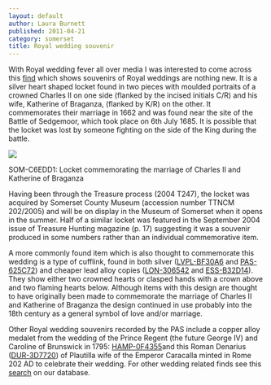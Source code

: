```yaml
---
layout: default
author: Laura Burnett
published: 2011-04-21
category: somerset
title: Royal wedding souvenir
---
```


With Royal wedding fever all over media I was interested to come across this [find](http://finds.org.uk/database/artefacts/record/id/104160) which shows souvenirs of Royal weddings are nothing new. It is a silver heart shaped locket found in two pieces with moulded portraits of a crowned Charles II on one side (flanked by the incised initials C/R) and his wife, Katherine of Braganza, (flanked by K/R) on the other. It commemorates their marriage in 1662 and was found near the site of the Battle of Sedgemoor, which took place on 6th July 1685. It is possible that the locket was lost by someone fighting on the side of the King during the battle.

![](http://finds.org.uk/blogs/somerset/files/2011/04/C6EDD1-1024x750.jpg)

SOM-C6EDD1: Locket commemorating the marriage of Charles II and Katherine of Braganza

Having been through the Treasure process (2004 T247), the locket was acquired by Somerset County Museum (accession number TTNCM 202/2005) and will be on display in the Museum of Somerset when it opens in the summer. Half of a similar locket was featured in the September 2004 issue of Treasure Hunting magazine (p. 17) suggesting it was a souvenir produced in some numbers rather than an individual commemorative item.

A more commonly found item which is also thought to commemorate this wedding is a type of cufflink, found in both silver ([LVPL-BF30A6](http://finds.org.uk/database/artefacts/record/id/237979) and [PAS\-625C72](http://finds.org.uk/database/artefacts/record/id/215600)) and cheaper lead alloy copies ([LON-306542](http://finds.org.uk/database/artefacts/record/id/422518) and [ESS-B32D14](http://finds.org.uk/database/artefacts/record/id/270776)). They show either two crowned hearts or clasped hands with a crown above and two flaming hearts below. Although items with this design are thought to have originally been made to commemorate the marriage of Charles II and Katherine of Braganza the design continued in use probably into the 18th century as a general symbol of love and/or marriage.

Other Royal wedding souvenirs recorded by the PAS include a copper alloy medalet from the wedding of the Prince Regent (the future George IV) and Caroline of Brunswick in 1795: [HAMP-0F4355](http://finds.org.uk/database/artefacts/record/id/137565)and this Roman Denarius ([DUR-3D7720](http://finds.org.uk/database/artefacts/record/id/416222)) of Plautilla wife of the Emperor Caracalla minted in Rome 202 AD to celebrate their wedding. For other wedding related finds see this [search](http://finds.org.uk/database/search/results/description/marriage/page/2) on our database.
